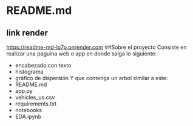 # README.md
## link render
https://readme-md-lo7p.onrender.com
##Sobre el proyecto
Consiste en realizar una paguina web o app en donde salga lo siguiente:
  - encabezado con texto 
  - histograma
  - gráfico de dispersión
Y que contenga un arbol similar a este:
  - README.md
  - app.py
  - vehicles_us.csv
  - requirements.txt
  - notebooks
  - EDA.ipynb